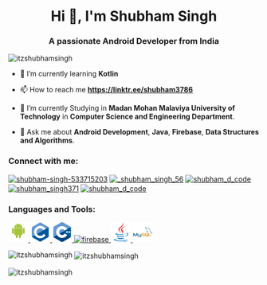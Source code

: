 <h1 align="center">Hi 👋, I'm Shubham Singh</h1>
<h3 align="center">A passionate Android Developer from India</h3>

<p align="left"> <img src="https://komarev.com/ghpvc/?username=itzshubhamsingh&label=Profile%20views&color=0e75b6&style=flat" alt="itzshubhamsingh" /> </p>

- 🌱 I’m currently learning **Kotlin**

- 📫 How to reach me **https://linktr.ee/shubham3786**

- 🔭 I’m currently Studying in **Madan Mohan Malaviya University of Technology** in **Computer Science and Engineering Department**.

- 💬 Ask me about **Android Development**, **Java**, **Firebase**, **Data Structures and Algorithms**.

<h3 align="left">Connect with me:</h3>
<p align="left">
<a href="https://linkedin.com/in/shubham-singh-533715203" target="blank"><img align="center" src="https://raw.githubusercontent.com/rahuldkjain/github-profile-readme-generator/master/src/images/icons/Social/linked-in-alt.svg" alt="shubham-singh-533715203" height="30" width="40" /></a>
<a href="https://instagram.com/_shubham_singh_56" target="blank"><img align="center" src="https://raw.githubusercontent.com/rahuldkjain/github-profile-readme-generator/master/src/images/icons/Social/instagram.svg" alt="_shubham_singh_56" height="30" width="40" /></a>
<a href="https://www.codechef.com/users/shubham_d_code" target="blank"><img align="center" src="https://cdn.jsdelivr.net/npm/simple-icons@3.1.0/icons/codechef.svg" alt="shubham_d_code" height="30" width="40" /></a>
<a href="https://www.hackerrank.com/shubham_singh371" target="blank"><img align="center" src="https://raw.githubusercontent.com/rahuldkjain/github-profile-readme-generator/master/src/images/icons/Social/hackerrank.svg" alt="shubham_singh371" height="30" width="40" /></a>
<a href="https://codeforces.com/profile/shubham_d_code" target="blank"><img align="center" src="https://raw.githubusercontent.com/rahuldkjain/github-profile-readme-generator/master/src/images/icons/Social/codeforces.svg" alt="shubham_d_code" height="30" width="40" /></a>
</p>

<h3 align="left">Languages and Tools:</h3>
<p align="left"> <a href="https://developer.android.com" target="_blank" rel="noreferrer"> <img src="https://raw.githubusercontent.com/devicons/devicon/master/icons/android/android-original-wordmark.svg" alt="android" width="40" height="40"/> </a> <a href="https://www.cprogramming.com/" target="_blank" rel="noreferrer"> <img src="https://raw.githubusercontent.com/devicons/devicon/master/icons/c/c-original.svg" alt="c" width="40" height="40"/> </a> <a href="https://www.w3schools.com/cpp/" target="_blank" rel="noreferrer"> <img src="https://raw.githubusercontent.com/devicons/devicon/master/icons/cplusplus/cplusplus-original.svg" alt="cplusplus" width="40" height="40"/> </a> <a href="https://firebase.google.com/" target="_blank" rel="noreferrer"> <img src="https://www.vectorlogo.zone/logos/firebase/firebase-icon.svg" alt="firebase" width="40" height="40"/> </a> <a href="https://www.java.com" target="_blank" rel="noreferrer"> <img src="https://raw.githubusercontent.com/devicons/devicon/master/icons/java/java-original.svg" alt="java" width="40" height="40"/> </a> <a href="https://www.mysql.com/" target="_blank" rel="noreferrer"> <img src="https://raw.githubusercontent.com/devicons/devicon/master/icons/mysql/mysql-original-wordmark.svg" alt="mysql" width="40" height="40"/> </a> </p>

<p><img align="left" src="https://github-readme-stats.vercel.app/api/top-langs?username=itzshubhamsingh&show_icons=true&locale=en&layout=compact" alt="itzshubhamsingh" /></p>

<p>&nbsp;<img align="center" src="https://github-readme-stats.vercel.app/api?username=itzshubhamsingh&show_icons=true&locale=en" alt="itzshubhamsingh" /></p>

<p><img align="center" src="https://github-readme-streak-stats.herokuapp.com/?user=itzshubhamsingh&" alt="itzshubhamsingh" /></p>
